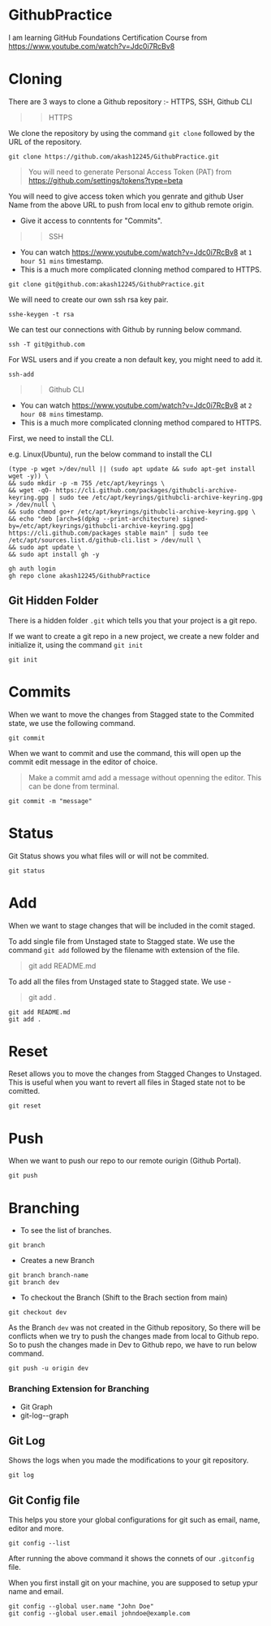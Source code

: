 # GithubPractice

I am learning GitHub Foundations Certification Course from https://www.youtube.com/watch?v=Jdc0i7RcBv8

# Cloning

There are 3 ways to clone a Github repository :- HTTPS, SSH, Github CLI

>> HTTPS

We clone the repository by using the command `git clone` followed by the URL of the repository.

```
git clone https://github.com/akash12245/GithubPractice.git
```

> You will need to generate Personal Access Token (PAT) from https://github.com/settings/tokens?type=beta

You will need to give access token which you genrate and github User Name from the above URL to push from local env to github remote origin.

- Give it access to conntents for "Commits".

>> SSH

- You can watch https://www.youtube.com/watch?v=Jdc0i7RcBv8 at `1 hour 51 mins` timestamp.
- This is a much more complicated clonning method compared to HTTPS.

```
git clone git@github.com:akash12245/GithubPractice.git
```
We will need to create our own ssh rsa key pair.

```
sshe-keygen -t rsa
```

We can test our connections with Github by running below command.
```
ssh -T git@github.com
```

For WSL users and if you create a non default key, you might need to add it.

```
ssh-add 
```
>> Github CLI

- You can watch https://www.youtube.com/watch?v=Jdc0i7RcBv8 at `2 hour 08 mins` timestamp.
- This is a much more complicated clonning method compared to HTTPS.

First, we need to install the CLI.

e.g. Linux(Ubuntu), run the below command to install the CLI

```
(type -p wget >/dev/null || (sudo apt update && sudo apt-get install wget -y)) \
&& sudo mkdir -p -m 755 /etc/apt/keyrings \
&& wget -qO- https://cli.github.com/packages/githubcli-archive-keyring.gpg | sudo tee /etc/apt/keyrings/githubcli-archive-keyring.gpg > /dev/null \
&& sudo chmod go+r /etc/apt/keyrings/githubcli-archive-keyring.gpg \
&& echo "deb [arch=$(dpkg --print-architecture) signed-by=/etc/apt/keyrings/githubcli-archive-keyring.gpg] https://cli.github.com/packages stable main" | sudo tee /etc/apt/sources.list.d/github-cli.list > /dev/null \
&& sudo apt update \
&& sudo apt install gh -y
```

```
gh auth login
gh repo clone akash12245/GithubPractice
```

## Git Hidden Folder

There is a hidden folder `.git` which tells you that your project is a git repo.

If we want to create a git repo in a new project, we create a new folder and initialize it, using the command `git init`

```
git init
```

# Commits

When we want to move the changes from Stagged state to the Commited state, we use the following command.

```
git commit
```

When we want to commit and use the command, this will open up the commit edit message in the editor of choice.

> Make a commit amd add a message without openning the editor. This can be done from terminal.

```
git commit -m "message"
```


# Status

Git Status shows you what files will or will not be commited.

```
git status
```

# Add
When we want to stage changes that will be included in the comit staged.

To add single file from Unstaged state to Stagged state. We use the command `git add` followed by the filename with extension of the file.

> git add README.md

To add all the files from Unstaged state to Stagged state. We use -

> git add . 

```
git add README.md
git add . 
```

# Reset
Reset allows you to move the changes from Stagged Changes to Unstaged. This is useful when you want to revert all files in Staged state not to be comitted.

```
git reset
```

# Push

When we want to push our repo to our remote ourigin (Github Portal). 

```
git push
```

# Branching

- To see the list of branches.

```
git branch
```

- Creates a new Branch

```
git branch branch-name
git branch dev
```

- To checkout the Branch (Shift to the Brach section from main)

```
git checkout dev
```

As the Branch `dev` was not created in the Github repository, So there will be conflicts when we try to push the changes made from local to Github repo.
So to push the changes made in Dev to Github repo, we have to run below command.

```
git push -u origin dev
```

### Branching Extension for Branching
- Git Graph
- git-log--graph




## Git Log

Shows the logs when you made the modifications to your git repository.

```
git log
```

## Git Config file

This helps you store your global configurations for git such as email, name, editor and more.

```
git config --list
```
After running the above command it shows the connets of our `.gitconfig` file.

When you first install git on your machine, you are supposed to setup ypur name and email.

```
git config --global user.name "John Doe"
git config --global user.email johndoe@example.com
```

